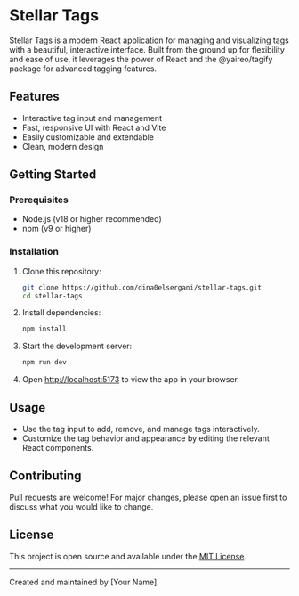 # Stellar Tags

Stellar Tags is a modern React application for managing and visualizing tags with a beautiful, interactive interface. Built from the ground up for flexibility and ease of use, it leverages the power of React and the @yaireo/tagify package for advanced tagging features.

## Features
- Interactive tag input and management
- Fast, responsive UI with React and Vite
- Easily customizable and extendable
- Clean, modern design

## Getting Started

### Prerequisites
- Node.js (v18 or higher recommended)
- npm (v9 or higher)

### Installation
1. Clone this repository:
   ```bash
   git clone https://github.com/dina0elsergani/stellar-tags.git
   cd stellar-tags
   ```
2. Install dependencies:
   ```bash
   npm install
   ```
3. Start the development server:
   ```bash
   npm run dev
   ```
4. Open [http://localhost:5173](http://localhost:5173) to view the app in your browser.

## Usage
- Use the tag input to add, remove, and manage tags interactively.
- Customize the tag behavior and appearance by editing the relevant React components.

## Contributing
Pull requests are welcome! For major changes, please open an issue first to discuss what you would like to change.

## License
This project is open source and available under the [MIT License](LICENSE).

---
Created and maintained by [Your Name].
